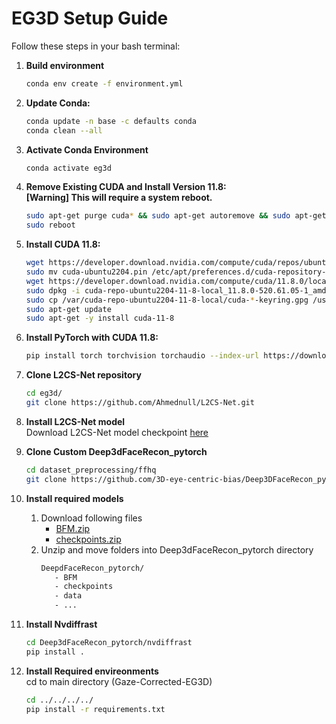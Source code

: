 # EG3D Setup Guide

Follow these steps in your bash terminal:

1. **Build environment**
   ```bash
   conda env create -f environment.yml
   ```
2. **Update Conda:**
   ```bash
   conda update -n base -c defaults conda
   conda clean --all
   ```
3. **Activate Conda Environment**
   ```bash
   conda activate eg3d
   ```
4. **Remove Existing CUDA and Install Version 11.8:**  
   **[Warning] This will require a system reboot.**
   ```bash
   sudo apt-get purge cuda* && sudo apt-get autoremove && sudo apt-get autoclean && sudo rm -rf /usr/local/cuda*
   sudo reboot
   ```
5. **Install CUDA 11.8:**
   ```bash
   wget https://developer.download.nvidia.com/compute/cuda/repos/ubuntu2204/x86_64/cuda-ubuntu2204.pin
   sudo mv cuda-ubuntu2204.pin /etc/apt/preferences.d/cuda-repository-pin-600
   wget https://developer.download.nvidia.com/compute/cuda/11.8.0/local_installers/cuda-repo-ubuntu2204-11-8-local_11.8.0-520.61.05-1_amd64.deb
   sudo dpkg -i cuda-repo-ubuntu2204-11-8-local_11.8.0-520.61.05-1_amd64.deb
   sudo cp /var/cuda-repo-ubuntu2204-11-8-local/cuda-*-keyring.gpg /usr/share/keyrings/
   sudo apt-get update
   sudo apt-get -y install cuda-11-8
   ```
6. **Install PyTorch with CUDA 11.8:**
   ```bash
   pip install torch torchvision torchaudio --index-url https://download.pytorch.org/whl/cu118 --default-timeout=150
   ```
7. **Clone L2CS-Net repository**
   ```bash
   cd eg3d/
   git clone https://github.com/Ahmednull/L2CS-Net.git
   ```
8. **Install L2CS-Net model**  
   Download L2CS-Net model checkpoint [here](https://drive.google.com/drive/folders/1qDzyzXO6iaYIMDJDSyfKeqBx8O74mF8s)
   
9. **Clone Custom Deep3dFaceRecon_pytorch**
   ```bash
   cd dataset_preprocessing/ffhq
   git clone https://github.com/3D-eye-centric-bias/Deep3DFaceRecon_pytorch.git
   ```
10. **Install required models**
    1. Download following files
       - [BFM.zip](https://drive.google.com/file/d/13fPkjRxZP_OUvk_OKebi-R9Xn8Jk0EmH/view?usp=sharing)
       - [checkpoints.zip](https://drive.google.com/file/d/12oBzBmwz0qIFNc18vKedtsfPqyP6rERY/view?usp=sharing)
    2. Unzip and move folders into Deep3dFaceRecon_pytorch directory
       ```bash
       DeepdFaceRecon_pytorch/
          - BFM
          - checkpoints
          - data
          - ...
       ```
11. **Install Nvdiffrast**
    ```bash
    cd Deep3dFaceRecon_pytorch/nvdiffrast
    pip install .
    ```
12. **Install Required envireonments**  
    cd to main directory (Gaze-Corrected-EG3D)
    ```bash
    cd ../../../../
    pip install -r requirements.txt
    ```
